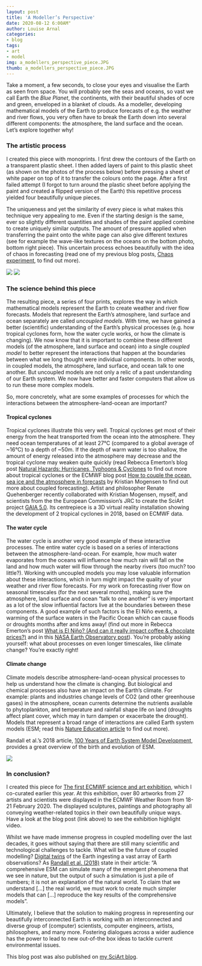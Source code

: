 ```yaml
---
layout: post
title: 'A Modeller’s Perspective'
date: 2020-08-12 6:00AM"
author: Louise Arnal
categories:
- blog
tags:
- art
- model
img: a_modellers_perspective_piece.JPG
thumb: a_modellers_perspective_piece.JPG
---
```

Take a moment, a few seconds, to close your eyes and visualise the Earth as seen from space. You will probably see the seas and oceans, so vast we call Earth the _Blue Planet_, the continents, with their beautiful shades of ocre and green, enveloped in a blanket of clouds. As a modeller, developing mathematical models of the Earth to produce forecasts of e.g. the weather and river flows, you very often have to break the Earth down into several different components: the atmosphere, the land surface and the ocean. Let’s explore together why!

### The artistic process

I created this piece with monoprints. I first drew the contours of the Earth on a transparent plastic sheet. I then added layers of paint to this plastic sheet (as shown on the photos of the process below) before pressing a sheet of white paper on top of it to transfer the colours onto the page. After a first failed attempt (I forgot to turn around the plastic sheet before applying the paint and created a flipped version of the Earth) this repetitive process yielded four beautifully unique pieces.

The uniqueness and yet the similarity of every piece is what makes this technique very appealing to me. Even if the starting design is the same, ever so slightly different quantities and shades of the paint applied combine to create uniquely similar outputs. The amount of pressure applied when transferring the paint onto the white page can also give different textures (see for example the wave-like textures on the oceans on the bottom photo, bottom right piece). This uncertain process echoes beautifully with the idea of chaos in forecasting (read one of my previous blog posts, [Chaos experiment](https://sciartfloods.wordpress.com/2018/10/08/chaos-experiment/), to find out more).

![](../../assets/img/artistic_process_1.png)
![](../../assets/img/artistic_process_2.jpg)

### The science behind this piece

The resulting piece, a series of four prints, explores the way in which mathematical models represent the Earth to create weather and river flow forecasts. Models that represent the Earth’s atmosphere, land surface and ocean separately are called _uncoupled models_. With time, we have gained a better (scientific) understanding of the Earth’s physical processes (e.g. how tropical cyclones form, how the water cycle works, or how the climate is changing). We now know that it is important to combine these different models (of the atmosphere, land surface and ocean) into a single _coupled model_ to better represent the interactions that happen at the boundaries between what we long thought were individual components. In other words, in coupled models, the atmosphere, land surface, and ocean talk to one another. But uncoupled models are not only a relic of a past understanding of our Earth system. We now have better and faster computers that allow us to run these more complex models.

So, more concretely, what are some examples of processes for which the interactions between the atmosphere-land-ocean are important?

#### Tropical cyclones

Tropical cyclones illustrate this very well. Tropical cyclones get most of their energy from the heat transported from the ocean into the atmosphere. They need ocean temperatures of at least 27°C (compared to a global average of ~16°C) to a depth of ~50m. If the depth of warm water is too shallow, the amount of energy released into the atmosphere may decrease and the tropical cyclone may weaken quite quickly (read Rebecca Emerton’s blog post [Natural Hazards: Hurricanes, Typhoons & Cyclones](https://rebeccaemertonphd.wordpress.com/2018/07/23/natural-hazards-hurricanes-typhoons-cyclones/) to find out more about tropical cyclones or the ECMWF blog post [How to couple the ocean, sea ice and the atmosphere in forecasts](https://www.ecmwf.int/en/about/media-centre/news/2018/how-couple-ocean-sea-ice-and-atmosphere-forecasts) by Kristian Mogensen to find out more about coupled forecasting). Artist and philosopher Renate Quehenberger recently collaborated with Kristian Mogensen, myself, and scientists from the the European Commission’s JRC to create the SciArt project [GAIA 5.0](https://www.ecmwf.int/en/newsletter/162/news/gaia-50-science-art-project-using-ecmwf-data). Its centrepiece is a 3D virtual reality installation showing the development of 2 tropical cyclones in 2018, based on ECMWF data.

#### The water cycle
The water cycle is another very good example of these interactive processes. The entire water cycle is based on a series of interactions between the atmosphere-land-ocean. For example, how much water evaporates from the oceans will influence how much rain will fall on the land and how much water will flow through the nearby rivers (too much? too little?). Working with uncoupled models you may lose valuable information about these interactions, which in turn might impact the quality of your weather and river flow forecasts. For my work on forecasting river flow on seasonal timescales (for the next several months), making sure the atmosphere, land surface and ocean “talk to one another” is very important as a lot of the slow influential factors live at the boundaries between these components. A good example of such factors is the El Niño events, a warming of the surface waters in the Pacific Ocean which can cause floods or droughts months after and kms away! (find out more in Rebecca Emerton’s post [What is El Niño? (And can it really impact coffee & chocolate prices?)](https://rebeccaemertonphd.wordpress.com/2018/06/25/what-is-el-nino-and-does-it-really-impact-coffee-and-chocolate-prices/) and in this [NASA Earth Observatory post](https://earthobservatory.nasa.gov/features/ElNino)). You’re probably asking yourself: what about processes on even longer timescales, like climate change? You’re exactly right!

#### Climate change

Climate models describe atmosphere-land-ocean physical processes to help us understand how the climate is changing. But biological and chemical processes also have an impact on the Earth’s climate. For example: plants and industries change levels of CO2 (and other greenhouse gases) in the atmosphere, ocean currents determine the nutrients available to phytoplankton, and temperature and rainfall shape life on land (droughts affect plant cover, which may in turn dampen or exacerbate the drought). Models that represent a broad range of interactions are called Earth system models (ESM; read this [Nature Education article](https://www.nature.com/scitable/knowledge/library/studying-and-projecting-climate-change-with-earth-103087065/) to find out more).

Randall et al.’s 2018 article, [100 Years of Earth System Model Development](https://journals.ametsoc.org/mono/article/doi/10.1175/AMSMONOGRAPHS-D-18-0018.1/274/100-Years-of-Earth-System-Model-Development), provides a great overview of the birth and evolution of ESM.

![](../../assets/img/a_modellers_perspective_piece.JPG)

### In conclusion?

I created this piece for [The first ECMWF science and art exhibition](https://www.ecmwf.int/en/about/media-centre/science-blog/2020/first-ecmwf-science-and-art-exhibition), which I co-curated earlier this year. At this exhibition, over 80 artworks from 27 artists and scientists were displayed in the ECMWF Weather Room from 18-21 February 2020. The displayed sculptures, paintings and photography all conveying weather-related topics in their own beautifully unique ways. Have a look at the blog post (link above) to see the exhibition highlight video.

Whilst we have made immense progress in coupled modelling over the last decades, it goes without saying that there are still many scientific and technological challenges to tackle. What will be the future of coupled modelling? [Digital twins](https://copernicus-masters.com/prize/esa-challenge/) of the Earth ingesting a vast array of Earth observations? As [Randall et al. (2018)](https://journals.ametsoc.org/mono/article/doi/10.1175/AMSMONOGRAPHS-D-18-0018.1/274/100-Years-of-Earth-System-Model-Development) state in their article: “A comprehensive ESM can simulate many of the emergent phenomena that we see in nature, but the output of such a simulation is just a pile of numbers; it is not an explanation of the natural world. To claim that we understand […] the real world, we must work to create much simpler models that can […] reproduce the key results of the comprehensive models”.

Ultimately, I believe that the solution to making progress in representing our beautifully interconnected Earth is working with an interconnected and diverse group of (computer) scientists, computer engineers, artists, philosophers, and many more. Fostering dialogues across a wider audience has the power to lead to new out-of-the box ideas to tackle current environmental issues.

This blog post was also published on [my SciArt blog](https://sciartfloods.wordpress.com/2020/08/07/a-modellers-perspective/).
